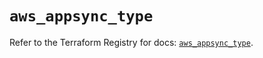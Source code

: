 # `aws_appsync_type`

Refer to the Terraform Registry for docs: [`aws_appsync_type`](https://registry.terraform.io/providers/hashicorp/aws/5.32.0/docs/resources/appsync_type).
